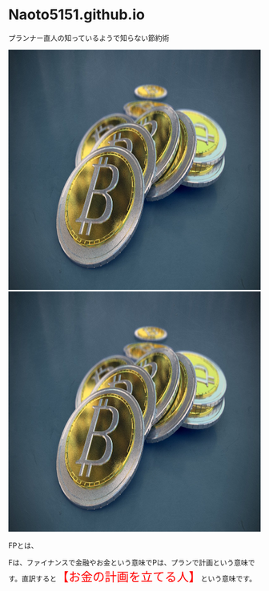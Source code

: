 # Naoto5151.github.io

プランナー直人の知っているようで知らない節約術

<!-- 見えるようにメモする場合 -->
<!--
あとで振り返りたい場合はこっち
https://github.com/Naoto5151/Naoto5151.github.io/commits/master
-->
<img src="./bitcoin.jpg" width="640px" height="480px" alt="BIT">
<a href="https://naoto5151.github.io/" style="font-weight:bold"><img src="./bitcoin.jpg" width="640px" height="480px" alt="BIT"></a> 
<!--左が押すととぶサイト　右が画像とかテキスト-->

FPとは、

Fは、ファイナンスで金融やお金という意味でPは、プランで計画という意味です。直訳すると<font size="5" color="red">【お金の計画を立てる人】</font>という意味です。
